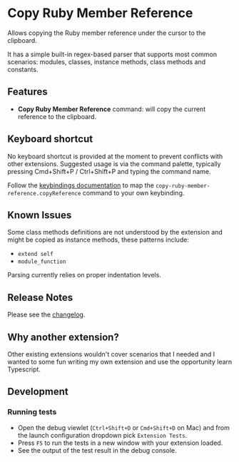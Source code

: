# Copy Ruby Member Reference

Allows copying the Ruby member reference under the cursor to the clipboard.

It has a simple built-in regex-based parser that supports most common scenarios: modules, classes, instance methods, class methods and constants.

## Features

* **Copy Ruby Member Reference** command: will copy the current reference to the clipboard.

## Keyboard shortcut

No keyboard shortcut is provided at the moment to prevent conflicts with other extensions. Suggested usage is via the command palette, typically pressing Cmd+Shift+P / Ctrl+Shift+P and typing the command name.

Follow the [keybindings documentation](https://code.visualstudio.com/docs/getstarted/keybindings) to map the `copy-ruby-member-reference.copyReference` command to your own keybinding.

## Known Issues

Some class methods definitions are not understood by the extension and might be copied as instance methods, these patterns include:

* `extend self`
* `module_function`

Parsing currently relies on proper indentation levels.

## Release Notes

Please see the [changelog](CHANGELOG.md).

## Why another extension?

Other existing extensions wouldn't cover scenarios that I needed and I wanted to some fun writing my own extension and use the opportunity learn Typescript.

## Development

### Running tests

* Open the debug viewlet (`Ctrl+Shift+D` or `Cmd+Shift+D` on Mac) and from the launch configuration dropdown pick `Extension Tests`.
* Press `F5` to run the tests in a new window with your extension loaded.
* See the output of the test result in the debug console.
